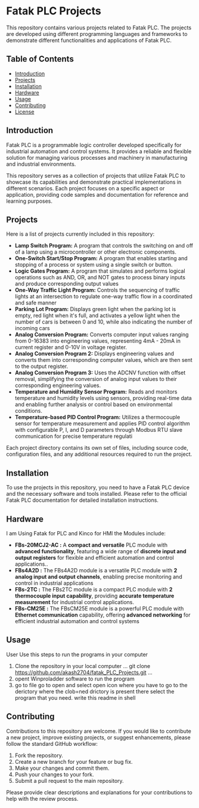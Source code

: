 # Fatak PLC Projects

This repository contains various projects related to Fatak PLC. The projects are developed using different programming languages and frameworks to demonstrate different functionalities and applications of Fatak PLC.

## Table of Contents

- [Introduction](#introduction)
- [Projects](#projects)
- [Installation](#installation)
- [Hardware](#Harware)
- [Usage](#usage)
- [Contributing](#contributing)
- [License](#license)

## Introduction

Fatak PLC is a programmable logic controller developed specifically for industrial automation and control systems. It provides a reliable and flexible solution for managing various processes and machinery in manufacturing and industrial environments.

This repository serves as a collection of projects that utilize Fatak PLC to showcase its capabilities and demonstrate practical implementations in different scenarios. Each project focuses on a specific aspect or application, providing code samples and documentation for reference and learning purposes.

## Projects

Here is a list of projects currently included in this repository:

- **Lamp Switch Program:** A program that controls the switching on and off of a lamp using a microcontroller or other electronic components.
- **One-Switch Start/Stop Program:** A program that enables starting and stopping of a process or system using a single switch or button.
- **Logic Gates Program:** A program that simulates and performs logical operations such as AND, OR, and NOT gates to process binary inputs and produce corresponding output values
- **One-Way Traffic Light Program:** Controls the sequencing of traffic lights at an intersection to regulate one-way traffic flow in a coordinated and safe manner
- **Parking Lot Program:** Displays green light when the parking lot is empty, red light when it's full, and activates a yellow light when the number of cars is between 0 and 10, while also indicating the number of incoming cars
- **Analog Conversion Program:** Converts computer input values ranging from 0-16383 into engineering values, representing 4mA - 20mA in current register and 0-10V in voltage register.
- **Analog Conversion Program 2:** Displays engineering values and converts them into corresponding computer values, which are then sent to the output register.
- **Analog Conversion Program 3:** Uses the ADCNV function with offset removal, simplifying the conversion of analog input values to their corresponding engineering values.
- **Temperature and Humidity Sensor Program:** Reads and monitors temperature and humidity levels using sensors, providing real-time data and enabling further analysis or control based on environmental conditions.
- **Temperature-based PID Control Program:** Utilizes a thermocouple sensor for temperature measurement and applies PID control algorithm with configurable P, I, and D parameters through Modbus RTU slave communication for precise temperature regulati

Each project directory contains its own set of files, including source code, configuration files, and any additional resources required to run the project.

## Installation

To use the projects in this repository, you need to have a Fatak PLC device and the necessary software and tools installed. Please refer to the official Fatak PLC documentation for detailed installation instructions.

## Hardware
I am Using Fatak for PLC and Kinco for HMI the Modules include:
- **FBs-20MCJ2-AC :**  A **compact and versatile** PLC module with **advanced functionality**, featuring a wide range of **discrete input and output registers** for flexible and efficient automation and control applications..
- **FBs4A2D :** The FBs4A2D module is a versatile PLC module with **2 analog input and output channels**, enabling precise monitoring and control in industrial applications
- **FBs-2TC :** The FBs2TC module is a compact PLC module with **2 thermocouple input capability**, providing **accurate temperature measurement** for industrial control applications.
- **FBs-CM25E :** The FBsCM25E module is a powerful PLC module with **Ethernet communication** capability, offering **advanced networking** for efficient industrial automation and control systems

## Usage
User
Use this steps to run the programs in your computer 
1. Clone the repository in your local computer
...
   git clone https://github.com/akash2704/fatak_PLC_Projects.git
...
3. opent Winproladder software to run the program
4. go to file
go to open and select open icon where you have to go to the derictory where the clob=ned drictory is present there select the program that you need.
write this  readme in shell

## Contributing

Contributions to this repository are welcome. If you would like to contribute a new project, improve existing projects, or suggest enhancements, please follow the standard GitHub workflow:

1. Fork the repository.
2. Create a new branch for your feature or bug fix.
3. Make your changes and commit them.
4. Push your changes to your fork.
5. Submit a pull request to the main repository.

Please provide clear descriptions and explanations for your contributions to help with the review process.
